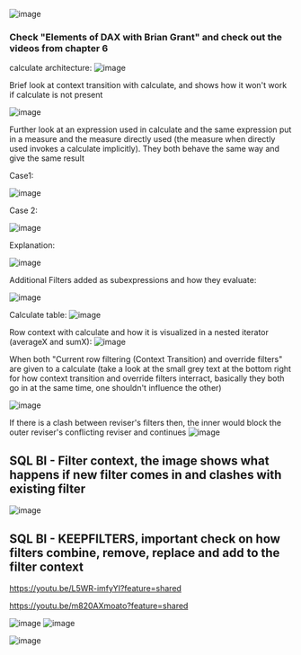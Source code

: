 ![image](https://github.com/dinesh0430/notes-for-learning/assets/32917000/5096bea4-13fc-4cc6-8b87-203261226413)

### Check "Elements of DAX with Brian Grant" and check out the videos from chapter 6

calculate architecture:
![image](https://github.com/dinesh0430/notes-for-learning/assets/32917000/cb01f037-60b5-44e5-9704-1c1bf6c0ef9b)



Brief look at context transition with calculate, and shows how it won't work if calculate is not present


![image](https://github.com/dinesh0430/notes-for-learning/assets/32917000/0a0a1890-e077-4a08-9e7c-0263231951b0)



Further look at an expression used in calculate and the same expression put in a measure and the measure directly used (the measure when directly used invokes a calculate implicitly). They both behave the same way and give the same result

Case1:

![image](https://github.com/dinesh0430/notes-for-learning/assets/32917000/0ef6f400-e312-4862-86ab-031906ca2d5e)


Case 2:

![image](https://github.com/dinesh0430/notes-for-learning/assets/32917000/d8ef3694-f203-4792-aa96-c1f645c32189)

Explanation:

![image](https://github.com/dinesh0430/notes-for-learning/assets/32917000/d693f269-1afb-47e8-aee8-3c8c0c257f42)



Additional Filters added as subexpressions and how they evaluate:

![image](https://github.com/dinesh0430/notes-for-learning/assets/32917000/1b0240ff-dcdd-49a0-8446-04fefaaac31f)

Calculate table:
![image](https://github.com/dinesh0430/notes-for-learning/assets/32917000/c2c5e086-50d6-465a-9883-ebab3fecb79f)


Row context with calculate and how it is visualized in a nested iterator (averageX and sumX):
![image](https://github.com/dinesh0430/notes-for-learning/assets/32917000/7fdc0b8b-85dd-4e22-86d7-2a0e0ed5ebfd)


When both "Current row filtering (Context Transition) and override filters" are given to a calculate (take a look at the small grey text at the bottom right for how context transition and override filters interract, basically they both go in at the same time, one shouldn't influence the other)

![image](https://github.com/dinesh0430/notes-for-learning/assets/32917000/431dfd22-93e4-42d9-88e4-57e78f52e4f5)


If there is a clash between reviser's filters then, the inner would block the outer reviser's conflicting reviser and continues
![image](https://github.com/dinesh0430/notes-for-learning/assets/32917000/8c71e5e0-d959-4976-933c-13c625c172b8)


## SQL BI - Filter context, the image shows what happens if new filter comes in and clashes with existing filter

![image](https://github.com/dinesh0430/notes-for-learning/assets/32917000/760bc33b-6b46-43a5-9acc-84e0c24ef44e)


## SQL BI - KEEPFILTERS, important check on how filters combine, remove, replace and add to the filter context

https://youtu.be/L5WR-imfyYI?feature=shared

https://youtu.be/m820AXmoato?feature=shared

![image](https://github.com/dinesh0430/notes-for-learning/assets/32917000/a6270858-4638-4546-b18d-55dc6bef361a)
![image](https://github.com/dinesh0430/notes-for-learning/assets/32917000/491a5374-9052-4c62-b3b2-e519e2547e32)

![image](https://github.com/dinesh0430/notes-for-learning/assets/32917000/7515b537-8421-4a49-ab2a-3bd892a5303c)
